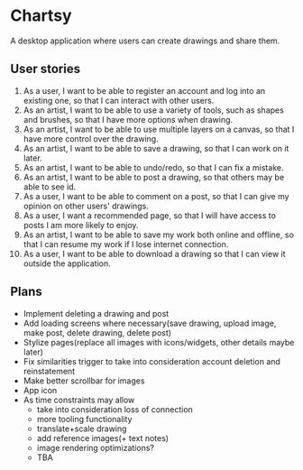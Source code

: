 # Chartsy

A desktop application where users can create drawings and share them.

## User stories

1. As a user, I want to be able to register an account and log into an existing one, so that I can interact with other users.
2. As an artist, I want to be able to use a variety of tools, such as shapes and brushes, so that I have more options when drawing.
3. As an artist, I want to be able to use multiple layers on a canvas, so that I have more control over the drawing.
4. As an artist, I want to be able to save a drawing, so that I can work on it later.
5. As an artist, I want to be able to undo/redo, so that I can fix a mistake.
6. As an artist, I want to be able to post a drawing, so that others may be able to see id.
7. As a user, I want to be able to comment on a post, so that I can give my opinion on other users' drawings.
8. As a user, I want a recommended page, so that I will have access to posts I am more likely to enjoy.
9. As an artist, I want to be able to save my work both online and offline, so that I can resume my work if I lose internet connection.
10. As a user, I want to be able to download a drawing so that I can view it outside the application.


## Plans
- Implement deleting a drawing and post
- Add loading screens where necessary(save drawing, upload image, make post, delete drawing, delete post)
- Stylize pages(replace all images with icons/widgets, other details maybe later)
- Fix similarities trigger to take into consideration account deletion and reinstatement
- Make better scrollbar for images
- App icon
- As time constraints may allow
    - take into consideration loss of connection
    - more tooling functionality
    - translate+scale drawing
    - add reference images(+ text notes)
    - image rendering optimizations?
    - TBA